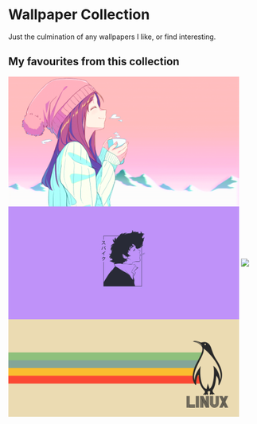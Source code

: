 # Wallpaper Collection
Just the culmination of any wallpapers I like, or find interesting.

## My favourites from this collection

<img src="https://github.com/rampus-bit/Wallpapers/blob/main/Anime/Arctic.png" align="center" width="464px"/>
<img src="https://github.com/rampus-bit/Wallpapers/blob/main/Anime/Spike-Purple.jpeg" align="center" width="464px"/>
<img src="https://github.com/rampus-bit/Wallpapers/blob/main/Personal/Tokyo.png" align="center" width="464px"/>
<img src="https://github.com/rampus-bit/Wallpapers/blob/main/Personal/Polaroid.png" align="center" width="464px"/>
